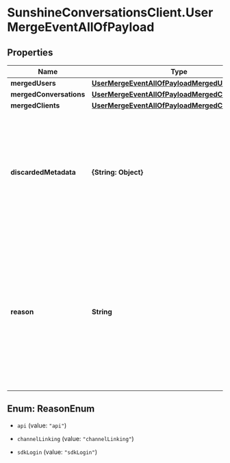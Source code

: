 # SunshineConversationsClient.UserMergeEventAllOfPayload

## Properties

Name | Type | Description | Notes
------------ | ------------- | ------------- | -------------
**mergedUsers** | [**UserMergeEventAllOfPayloadMergedUsers**](UserMergeEventAllOfPayloadMergedUsers.md) |  | [optional] 
**mergedConversations** | [**UserMergeEventAllOfPayloadMergedConversations**](UserMergeEventAllOfPayloadMergedConversations.md) |  | [optional] 
**mergedClients** | [**UserMergeEventAllOfPayloadMergedClients**](UserMergeEventAllOfPayloadMergedClients.md) |  | [optional] 
**discardedMetadata** | **{String: Object}** | A flat object with the set of metadata properties that were discarded when merging the two users. This should contain values only if the combined metadata fields exceed the 4KB limit. | [optional] 
**reason** | **String** | The reason for which the users merged. * &#x60;api&#x60; - The users were merged using the API. * &#x60;channelLinking&#x60; - The users were merged as a result of initiating a channel link. * &#x60;sdkLogin&#x60; - The users were merged as a result of logging into an SDK device.  | [optional] 



## Enum: ReasonEnum


* `api` (value: `"api"`)

* `channelLinking` (value: `"channelLinking"`)

* `sdkLogin` (value: `"sdkLogin"`)




